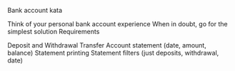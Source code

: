 Bank account kata

Think of your personal bank account experience When in doubt, go for the simplest solution
Requirements

Deposit and Withdrawal
Transfer
Account statement (date, amount, balance)
Statement printing
Statement filters (just deposits, withdrawal, date)